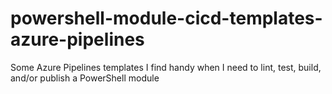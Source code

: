 # powershell-module-cicd-templates-azure-pipelines
Some Azure Pipelines templates I find handy when I need to lint, test, build, and/or publish a PowerShell module
